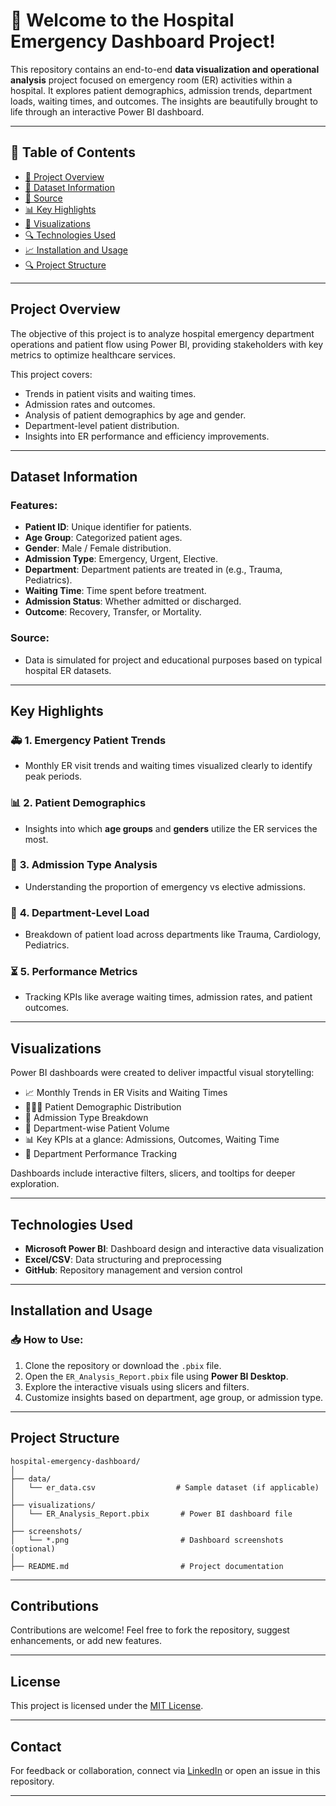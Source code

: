 # 🏥 Welcome to the **Hospital Emergency Dashboard** Project!

This repository contains an end-to-end **data visualization and operational analysis** project focused on emergency room (ER) activities within a hospital. It explores patient demographics, admission trends, department loads, waiting times, and outcomes. The insights are beautifully brought to life through an interactive Power BI dashboard.

---

## 📑 Table of Contents

- [📌 Project Overview](#project-overview)
- [🎯 Dataset Information](#dataset-information)
- [📝 Source](#source)
- [📊 Key Highlights](#key-highlights)
- [📂 Visualizations](#visualizations)
- [🔍 Technologies Used](#technologies-used)
- [📈 Installation and Usage](#installation-and-usage)
- [🔍 Project Structure](#project-structure)

---

## **Project Overview**

The objective of this project is to analyze hospital emergency department operations and patient flow using Power BI, providing stakeholders with key metrics to optimize healthcare services.

This project covers:

- Trends in patient visits and waiting times.
- Admission rates and outcomes.
- Analysis of patient demographics by age and gender.
- Department-level patient distribution.
- Insights into ER performance and efficiency improvements.

---

## **Dataset Information**

### Features:
- **Patient ID**: Unique identifier for patients.
- **Age Group**: Categorized patient ages.
- **Gender**: Male / Female distribution.
- **Admission Type**: Emergency, Urgent, Elective.
- **Department**: Department patients are treated in (e.g., Trauma, Pediatrics).
- **Waiting Time**: Time spent before treatment.
- **Admission Status**: Whether admitted or discharged.
- **Outcome**: Recovery, Transfer, or Mortality.

### Source:
- Data is simulated for project and educational purposes based on typical hospital ER datasets.

---

## **Key Highlights**

### 🚑 **1. Emergency Patient Trends**
- Monthly ER visit trends and waiting times visualized clearly to identify peak periods.

### 📊 **2. Patient Demographics**
- Insights into which **age groups** and **genders** utilize the ER services the most.

### 🏥 **3. Admission Type Analysis**
- Understanding the proportion of emergency vs elective admissions.

### 🏨 **4. Department-Level Load**
- Breakdown of patient load across departments like Trauma, Cardiology, Pediatrics.

### ⏳ **5. Performance Metrics**
- Tracking KPIs like average waiting times, admission rates, and patient outcomes.

---

## **Visualizations**

Power BI dashboards were created to deliver impactful visual storytelling:

- 📈 Monthly Trends in ER Visits and Waiting Times
- 🧑‍🤝‍🧑 Patient Demographic Distribution
- 🚨 Admission Type Breakdown
- 🏥 Department-wise Patient Volume
- 📊 Key KPIs at a glance: Admissions, Outcomes, Waiting Time
- 🏥 Department Performance Tracking

Dashboards include interactive filters, slicers, and tooltips for deeper exploration.

---

## **Technologies Used**

- **Microsoft Power BI**: Dashboard design and interactive data visualization
- **Excel/CSV**: Data structuring and preprocessing
- **GitHub**: Repository management and version control

---

## **Installation and Usage**

### 📥 How to Use:

1. Clone the repository or download the `.pbix` file.
2. Open the `ER_Analysis_Report.pbix` file using **Power BI Desktop**.
3. Explore the interactive visuals using slicers and filters.
4. Customize insights based on department, age group, or admission type.

---

## **Project Structure**

```
hospital-emergency-dashboard/
│
├── data/
│   └── er_data.csv                  # Sample dataset (if applicable)
│
├── visualizations/
│   └── ER_Analysis_Report.pbix       # Power BI dashboard file
│
├── screenshots/
│   └── *.png                         # Dashboard screenshots (optional)
│
├── README.md                         # Project documentation
```


---

## **Contributions**

Contributions are welcome! Feel free to fork the repository, suggest enhancements, or add new features.

---

## **License**

This project is licensed under the [MIT License](LICENSE).

---

## **Contact**

For feedback or collaboration, connect via [LinkedIn](https://www.linkedin.com/in/sahil-jena-067b1b301) or open an issue in this repository.

---
